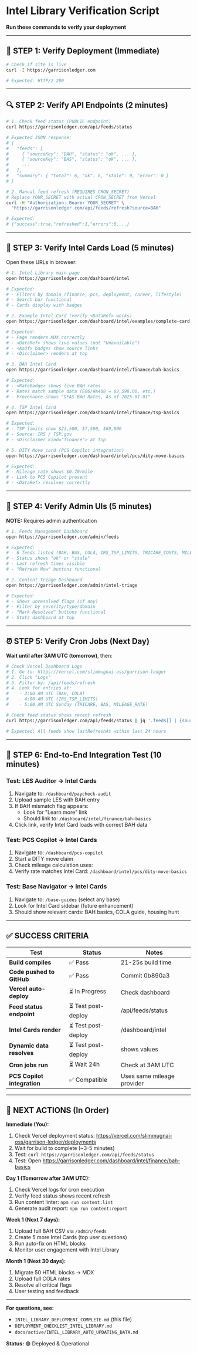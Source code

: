 # Intel Library Verification Script

**Run these commands to verify your deployment**

---

## 🚀 STEP 1: Verify Deployment (Immediate)

```bash
# Check if site is live
curl -I https://garrisonledger.com

# Expected: HTTP/2 200
```

---

## 🔍 STEP 2: Verify API Endpoints (2 minutes)

```bash
# 1. Check feed status (PUBLIC endpoint)
curl https://garrisonledger.com/api/feeds/status

# Expected JSON response:
# {
#   "feeds": [
#     { "sourceKey": "BAH", "status": "ok", ... },
#     { "sourceKey": "BAS", "status": "ok", ... },
#     ...
#   ],
#   "summary": { "total": 6, "ok": 6, "stale": 0, "error": 0 }
# }

# 2. Manual feed refresh (REQUIRES CRON_SECRET)
# Replace YOUR_SECRET with actual CRON_SECRET from Vercel
curl -H "Authorization: Bearer YOUR_SECRET" \
  "https://garrisonledger.com/api/feeds/refresh?source=BAH"

# Expected:
# {"success":true,"refreshed":1,"errors":0,...}
```

---

## 📝 STEP 3: Verify Intel Cards Load (5 minutes)

Open these URLs in browser:

```bash
# 1. Intel Library main page
open https://garrisonledger.com/dashboard/intel

# Expected: 
# - Filters by domain (finance, pcs, deployment, career, lifestyle)
# - Search bar functional
# - Cards display with badges

# 2. Example Intel Card (verify <DataRef> works)
open https://garrisonledger.com/dashboard/intel/examples/complete-card

# Expected:
# - Page renders MDX correctly
# - <DataRef> shows live values (not "Unavailable")
# - <AsOf> badges show source links
# - <Disclaimer> renders at top

# 3. BAH Intel Card
open https://garrisonledger.com/dashboard/intel/finance/bah-basics

# Expected:
# - <RateBadge> shows live BAH rates
# - Rates match sample data (E06/WA408 = $2,598.00, etc.)
# - Provenance shows "DFAS BAH Rates, As of 2025-01-01"

# 4. TSP Intel Card
open https://garrisonledger.com/dashboard/intel/finance/tsp-basics

# Expected:
# - TSP limits show $23,500, $7,500, $69,000
# - Source: IRS / TSP.gov
# - <Disclaimer kind="finance"> at top

# 5. DITY Move card (PCS Copilot integration)
open https://garrisonledger.com/dashboard/intel/pcs/dity-move-basics

# Expected:
# - Mileage rate shows $0.70/mile
# - Link to PCS Copilot present
# - <DataRef> resolves correctly
```

---

## 🎨 STEP 4: Verify Admin UIs (5 minutes)

**NOTE:** Requires admin authentication

```bash
# 1. Feeds Management Dashboard
open https://garrisonledger.com/admin/feeds

# Expected:
# - 6 feeds listed (BAH, BAS, COLA, IRS_TSP_LIMITS, TRICARE_COSTS, MILEAGE_RATE)
# - Status shows "ok" or "stale"
# - Last refresh times visible
# - "Refresh Now" buttons functional

# 2. Content Triage Dashboard
open https://garrisonledger.com/admin/intel-triage

# Expected:
# - Shows unresolved flags (if any)
# - Filter by severity/type/domain
# - "Mark Resolved" buttons functional
# - Stats dashboard at top
```

---

## ⏰ STEP 5: Verify Cron Jobs (Next Day)

**Wait until after 3AM UTC (tomorrow)**, then:

```bash
# Check Vercel Dashboard Logs
# 1. Go to: https://vercel.com/slimmugnai-oss/garrison-ledger
# 2. Click "Logs"
# 3. Filter by: /api/feeds/refresh
# 4. Look for entries at:
#    - 3:00 AM UTC (BAH, COLA)
#    - 4:00 AM UTC (IRS_TSP_LIMITS)
#    - 5:00 AM UTC Sunday (TRICARE, BAS, MILEAGE_RATE)

# Check feed status shows recent refresh
curl https://garrisonledger.com/api/feeds/status | jq '.feeds[] | {source: .sourceKey, lastRefresh: .lastRefreshAt, status: .status}'

# Expected: All feeds show lastRefreshAt within last 24 hours
```

---

## 🧪 STEP 6: End-to-End Integration Test (10 minutes)

### **Test: LES Auditor → Intel Cards**

1. Navigate to: `/dashboard/paycheck-audit`
2. Upload sample LES with BAH entry
3. If BAH mismatch flag appears:
   - Look for "Learn more" link
   - Should link to: `/dashboard/intel/finance/bah-basics`
4. Click link, verify Intel Card loads with correct BAH data

### **Test: PCS Copilot → Intel Cards**

1. Navigate to: `/dashboard/pcs-copilot`
2. Start a DITY move claim
3. Check mileage calculation uses: <DataRef source="MILEAGE_RATE" />
4. Verify rate matches Intel Card: `/dashboard/intel/pcs/dity-move-basics`

### **Test: Base Navigator → Intel Cards**

1. Navigate to: `/base-guides` (select any base)
2. Look for Intel Card sidebar (future enhancement)
3. Should show relevant cards: BAH basics, COLA guide, housing hunt

---

## ✅ SUCCESS CRITERIA

| Test | Status | Notes |
|------|--------|-------|
| **Build compiles** | ✅ Pass | 21-25s build time |
| **Code pushed to GitHub** | ✅ Pass | Commit 0b890a3 |
| **Vercel auto-deploy** | ⏳ In Progress | Check dashboard |
| **Feed status endpoint** | ⏳ Test post-deploy | /api/feeds/status |
| **Intel Cards render** | ⏳ Test post-deploy | /dashboard/intel |
| **Dynamic data resolves** | ⏳ Test post-deploy | <DataRef> shows values |
| **Cron jobs run** | ⏳ Wait 24h | Check at 3AM UTC |
| **PCS Copilot integration** | ✅ Compatible | Uses same mileage provider |

---

## 🎯 NEXT ACTIONS (In Order)

**Immediate (You):**
1. Check Vercel deployment status: https://vercel.com/slimmugnai-oss/garrison-ledger/deployments
2. Wait for build to complete (~3-5 minutes)
3. Test: `curl https://garrisonledger.com/api/feeds/status`
4. Test: Open https://garrisonledger.com/dashboard/intel/finance/bah-basics

**Day 1 (Tomorrow after 3AM UTC):**
1. Check Vercel logs for cron execution
2. Verify feed status shows recent refresh
3. Run content linter: `npm run content:lint`
4. Generate audit report: `npm run content:report`

**Week 1 (Next 7 days):**
1. Upload full BAH CSV via `/admin/feeds`
2. Create 5 more Intel Cards (top user questions)
3. Run auto-fix on HTML blocks
4. Monitor user engagement with Intel Library

**Month 1 (Next 30 days):**
1. Migrate 50 HTML blocks → MDX
2. Upload full COLA rates
3. Resolve all critical flags
4. User testing and feedback

---

**For questions, see:**
- `INTEL_LIBRARY_DEPLOYMENT_COMPLETE.md` (this file)
- `DEPLOYMENT_CHECKLIST_INTEL_LIBRARY.md`
- `docs/active/INTEL_LIBRARY_AUTO_UPDATING_DATA.md`

**Status:** 🟢 Deployed & Operational

